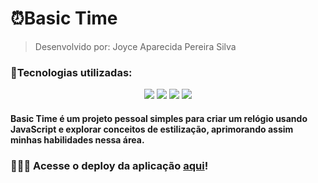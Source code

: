 
<h1>⏰Basic Time</h1>

> Desenvolvido por: Joyce Aparecida Pereira Silva

<h3>📌Tecnologias utilizadas:</h3>
<div align="center"/>
  <img src="https://img.shields.io/badge/GitHub-100000?style=for-the-badge&logo=github&logoColor=white&color=F283B6"/>
  <img src="https://img.shields.io/badge/HTML5-E34F26?style=for-the-badge&logo=html5&logoColor=white&color=F283B6"/>
  <img src="https://img.shields.io/badge/CSS3-1572B6?style=for-the-badge&logo=css3&logoColor=white&color=F283B6"/> 
  <img src="https://img.shields.io/badge/JavaScript-323330?style=for-the-badge&logo=javascript&logoColor=white&color=F283B6"/>
</div>

<h4>
Basic Time é um projeto pessoal simples para criar um relógio usando JavaScript e explorar conceitos de estilização, aprimorando assim minhas habilidades nessa área.
</h4>

<h3>👩🏻‍💻 Acesse o deploy da aplicação <a href="https://basictime.vercel.app/" target="_blank">aqui</a>!</h3>


